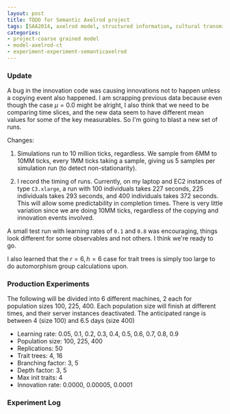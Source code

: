 ```yaml
---
layout: post
title: TODO for Semantic Axelrod project
tags: [SAA2014, axelrod model, structured information, cultural transmission, dissertation,experiments,  experiment-semanticaxelrod]
categories: 
- project-coarse grained model
- model-axelrod-ct
- experiment-experiment-semanticaxelrod
---
```


### Update ###

A bug in the innovation code was causing innovations not to happen unless a copying event also happened.  I am scrapping previous data because even though the case $\mu = 0.0$ might be alright, 
I also think that we need to be comparing time slices, and the new data seem to have different mean 
values for some of the key measurables.  So I'm going to blast a new set of runs.  

Changes:

1.  Simulations run to 10 million ticks, regardless.  We sample from 6MM to 10MM ticks, every 1MM ticks taking a sample, giving us 5 samples per simulation run (to detect non-stationarity).

2.  I record the timing of runs.  Currently, on my laptop and EC2 instances of type `C3.xlarge`, a run with 100 individuals takes 227 seconds, 225 individuals takes 293 seconds, and 400 individuals takes 372 seconds.  This will allow some predictability in completion times.  There is very little variation since we are doing 10MM ticks, regardless of the copying and innovation events involved.  

A small test run with learning rates of `0.1` and `0.8` was encouraging, things look different for some observables and not others.  I think we're ready to go.  

I also learned that the $r=6, h=6$ case for trait trees is simply too large to do automorphism group calculations upon.  


### Production Experiments ###

The following will be divided into 6 different machines, 2 each for population sizes 100, 225, 400.  Each population size will finish at different times, and their server instances deactivated.  The anticipated range is between 4 (size 100) and 6.5 days (size 400)

* Learning rate:  0.05, 0.1, 0.2, 0.3, 0.4, 0.5, 0.6, 0.7, 0.8, 0.9
* Population size:  100, 225, 400
* Replications: 50
* Trait trees:  4, 16
* Branching factor:  3, 5
* Depth factor: 3, 5
* Max init traits: 4
* Innovation rate: 0.0000, 0.00005, 0.0001


### Experiment Log ###



